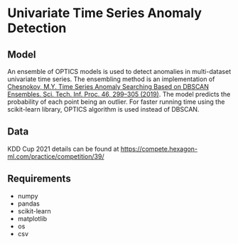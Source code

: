 # Univariate Time Series Anomaly Detection

## Model
An ensemble of OPTICS models is used to detect anomalies in multi-dataset univariate time series. The ensembling method is an implementation of [Chesnokov, M.Y. Time Series Anomaly Searching Based on DBSCAN Ensembles. Sci. Tech. Inf. Proc. 46, 299–305 (2019)][1]. The model predicts the probability of each point being an outlier. For faster running time using the scikit-learn library, OPTICS algorithm is used instead of DBSCAN.


## Data
KDD Cup 2021 details can be found at
https://compete.hexagon-ml.com/practice/competition/39/

## Requirements
- numpy
- pandas
- scikit-learn
- matplotlib
- os
- csv



[1]: https://doi.org/10.3103/S0147688219050010 "Chesnokov, M.Y. Time Series Anomaly Searching Based on DBSCAN Ensembles. Sci. Tech. Inf. Proc. 46, 299–305 (2019)."
